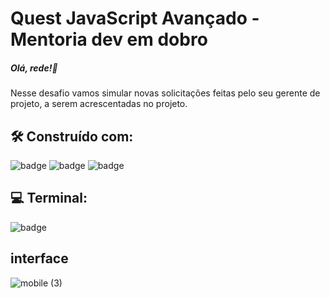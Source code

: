 # Quest JavaScript Avançado - Mentoria dev em dobro


##### Olá, rede!🚀

<p> Nesse desafio vamos simular novas solicitações feitas pelo seu gerente de projeto, a serem acrescentadas no projeto. </p>



<h2> 🛠️ Construído com: </h2>

![badge](https://img.shields.io/badge/HTML5-E34F26?style=for-the-badge&logo=html5&logoColor=white)
![badge](https://img.shields.io/badge/CSS3-1572B6?style=for-the-badge&logo=css3&logoColor=white)
![badge](https://img.shields.io/badge/JavaScript-F7DF1E?style=for-the-badge&logo=javascript&logoColor=black)






<h2> 💻 Terminal:</h2>

![badge](https://img.shields.io/badge/GIT-E44C30?style=for-the-badge&logo=git&logoColor=white)

<h2> interface </h2>

![mobile (3)](https://github.com/talitaribeirovic/ProjetoMundoReal-Fetch/assets/108439890/f8322ebc-4c77-42ec-82a6-2b42af378aec)


